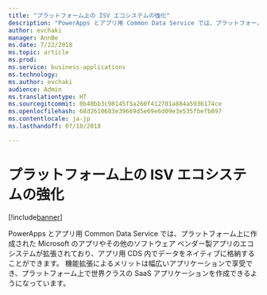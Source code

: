 ```yaml
---
title: "プラットフォーム上の ISV エコシステムの強化"
description: "PowerApps とアプリ用 Common Data Service では、プラットフォーム上に作成された Microsoft のアプリやその他のソフトウェア ベンダー製アプリのエコシステムが拡張されます"
author: evchaki
manager: AnnBe
ms.date: 7/22/2018
ms.topic: article
ms.prod: 
ms.service: business-applications
ms.technology: 
ms.author: evchaki
audience: Admin
ms.translationtype: HT
ms.sourcegitcommit: 0b40bb3c98145f5a260f412701a884a5936174ce
ms.openlocfilehash: 68d2610683e39669d5e69e6d09e3e535fbefb897
ms.contentlocale: ja-jp
ms.lasthandoff: 07/18/2018

---
```

# <a name="emerging-ecosystem-of-isvs-on-the-platform"></a>プラットフォーム上の ISV エコシステムの強化


[!include[banner](../../includes/banner.md)]

PowerApps とアプリ用 Common Data Service では、プラットフォーム上に作成された Microsoft のアプリやその他のソフトウェア ベンダー製アプリのエコシステムが拡張されており、アプリ用 CDS 内でデータをネイティブに格納することができます。 機能拡張によるメリットは幅広いアプリケーションで享受でき、プラットフォーム上で世界クラスの SaaS アプリケーションを作成できるようになっています。 

